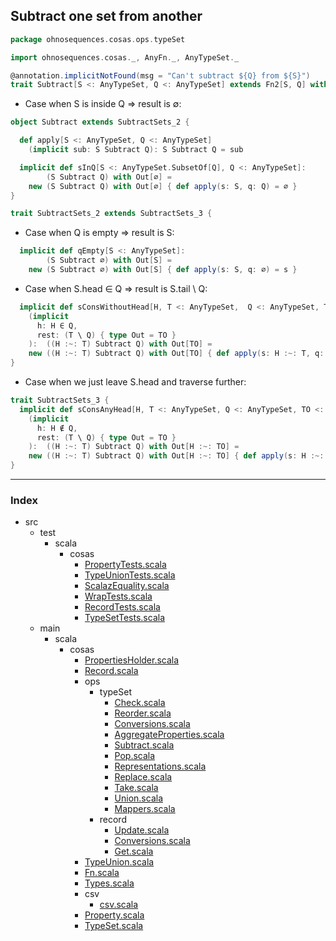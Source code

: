 ## Subtract one set from another

```scala
package ohnosequences.cosas.ops.typeSet

import ohnosequences.cosas._, AnyFn._, AnyTypeSet._

@annotation.implicitNotFound(msg = "Can't subtract ${Q} from ${S}")
trait Subtract[S <: AnyTypeSet, Q <: AnyTypeSet] extends Fn2[S, Q] with OutBound[AnyTypeSet]
```

* Case when S is inside Q => result is ∅:

```scala
object Subtract extends SubtractSets_2 {

  def apply[S <: AnyTypeSet, Q <: AnyTypeSet]
    (implicit sub: S Subtract Q): S Subtract Q = sub

  implicit def sInQ[S <: AnyTypeSet.SubsetOf[Q], Q <: AnyTypeSet]:
        (S Subtract Q) with Out[∅] = 
    new (S Subtract Q) with Out[∅] { def apply(s: S, q: Q) = ∅ }
}

trait SubtractSets_2 extends SubtractSets_3 {
```

* Case when Q is empty => result is S:

```scala
  implicit def qEmpty[S <: AnyTypeSet]: 
        (S Subtract ∅) with Out[S] =
    new (S Subtract ∅) with Out[S] { def apply(s: S, q: ∅) = s }
```

* Case when S.head ∈ Q => result is S.tail \ Q:

```scala
  implicit def sConsWithoutHead[H, T <: AnyTypeSet,  Q <: AnyTypeSet, TO <: AnyTypeSet] 
    (implicit 
      h: H ∈ Q, 
      rest: (T \ Q) { type Out = TO }
    ):  ((H :~: T) Subtract Q) with Out[TO] =
    new ((H :~: T) Subtract Q) with Out[TO] { def apply(s: H :~: T, q: Q) = rest(s.tail, q) }
}
```

* Case when we just leave S.head and traverse further:

```scala
trait SubtractSets_3 {
  implicit def sConsAnyHead[H, T <: AnyTypeSet, Q <: AnyTypeSet, TO <: AnyTypeSet] 
    (implicit 
      h: H ∉ Q, 
      rest: (T \ Q) { type Out = TO }
    ):  ((H :~: T) Subtract Q) with Out[H :~: TO] =
    new ((H :~: T) Subtract Q) with Out[H :~: TO] { def apply(s: H :~: T, q: Q) = s.head :~: rest(s.tail, q) }
}

```


------

### Index

+ src
  + test
    + scala
      + cosas
        + [PropertyTests.scala][test/scala/cosas/PropertyTests.scala]
        + [TypeUnionTests.scala][test/scala/cosas/TypeUnionTests.scala]
        + [ScalazEquality.scala][test/scala/cosas/ScalazEquality.scala]
        + [WrapTests.scala][test/scala/cosas/WrapTests.scala]
        + [RecordTests.scala][test/scala/cosas/RecordTests.scala]
        + [TypeSetTests.scala][test/scala/cosas/TypeSetTests.scala]
  + main
    + scala
      + cosas
        + [PropertiesHolder.scala][main/scala/cosas/PropertiesHolder.scala]
        + [Record.scala][main/scala/cosas/Record.scala]
        + ops
          + typeSet
            + [Check.scala][main/scala/cosas/ops/typeSet/Check.scala]
            + [Reorder.scala][main/scala/cosas/ops/typeSet/Reorder.scala]
            + [Conversions.scala][main/scala/cosas/ops/typeSet/Conversions.scala]
            + [AggregateProperties.scala][main/scala/cosas/ops/typeSet/AggregateProperties.scala]
            + [Subtract.scala][main/scala/cosas/ops/typeSet/Subtract.scala]
            + [Pop.scala][main/scala/cosas/ops/typeSet/Pop.scala]
            + [Representations.scala][main/scala/cosas/ops/typeSet/Representations.scala]
            + [Replace.scala][main/scala/cosas/ops/typeSet/Replace.scala]
            + [Take.scala][main/scala/cosas/ops/typeSet/Take.scala]
            + [Union.scala][main/scala/cosas/ops/typeSet/Union.scala]
            + [Mappers.scala][main/scala/cosas/ops/typeSet/Mappers.scala]
          + record
            + [Update.scala][main/scala/cosas/ops/record/Update.scala]
            + [Conversions.scala][main/scala/cosas/ops/record/Conversions.scala]
            + [Get.scala][main/scala/cosas/ops/record/Get.scala]
        + [TypeUnion.scala][main/scala/cosas/TypeUnion.scala]
        + [Fn.scala][main/scala/cosas/Fn.scala]
        + [Types.scala][main/scala/cosas/Types.scala]
        + csv
          + [csv.scala][main/scala/cosas/csv/csv.scala]
        + [Property.scala][main/scala/cosas/Property.scala]
        + [TypeSet.scala][main/scala/cosas/TypeSet.scala]

[test/scala/cosas/PropertyTests.scala]: ../../../../../test/scala/cosas/PropertyTests.scala.md
[test/scala/cosas/TypeUnionTests.scala]: ../../../../../test/scala/cosas/TypeUnionTests.scala.md
[test/scala/cosas/ScalazEquality.scala]: ../../../../../test/scala/cosas/ScalazEquality.scala.md
[test/scala/cosas/WrapTests.scala]: ../../../../../test/scala/cosas/WrapTests.scala.md
[test/scala/cosas/RecordTests.scala]: ../../../../../test/scala/cosas/RecordTests.scala.md
[test/scala/cosas/TypeSetTests.scala]: ../../../../../test/scala/cosas/TypeSetTests.scala.md
[main/scala/cosas/PropertiesHolder.scala]: ../../PropertiesHolder.scala.md
[main/scala/cosas/Record.scala]: ../../Record.scala.md
[main/scala/cosas/ops/typeSet/Check.scala]: Check.scala.md
[main/scala/cosas/ops/typeSet/Reorder.scala]: Reorder.scala.md
[main/scala/cosas/ops/typeSet/Conversions.scala]: Conversions.scala.md
[main/scala/cosas/ops/typeSet/AggregateProperties.scala]: AggregateProperties.scala.md
[main/scala/cosas/ops/typeSet/Subtract.scala]: Subtract.scala.md
[main/scala/cosas/ops/typeSet/Pop.scala]: Pop.scala.md
[main/scala/cosas/ops/typeSet/Representations.scala]: Representations.scala.md
[main/scala/cosas/ops/typeSet/Replace.scala]: Replace.scala.md
[main/scala/cosas/ops/typeSet/Take.scala]: Take.scala.md
[main/scala/cosas/ops/typeSet/Union.scala]: Union.scala.md
[main/scala/cosas/ops/typeSet/Mappers.scala]: Mappers.scala.md
[main/scala/cosas/ops/record/Update.scala]: ../record/Update.scala.md
[main/scala/cosas/ops/record/Conversions.scala]: ../record/Conversions.scala.md
[main/scala/cosas/ops/record/Get.scala]: ../record/Get.scala.md
[main/scala/cosas/TypeUnion.scala]: ../../TypeUnion.scala.md
[main/scala/cosas/Fn.scala]: ../../Fn.scala.md
[main/scala/cosas/Types.scala]: ../../Types.scala.md
[main/scala/cosas/csv/csv.scala]: ../../csv/csv.scala.md
[main/scala/cosas/Property.scala]: ../../Property.scala.md
[main/scala/cosas/TypeSet.scala]: ../../TypeSet.scala.md